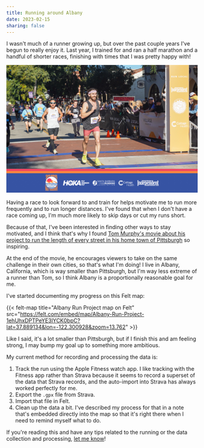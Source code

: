 ```yaml
---
title: Running around Albany
date: 2023-02-15
sharing: false
---
```


I wasn't much of a runner growing up, but over the past couple years I've begun to really enjoy it.
Last year, I trained for and ran a half marathon and a handful of shorter races, finishing with times that I was pretty happy with!

![Santa Barbara Half Marathon](sb-half.jpg)

Having a race to look forward to and train for helps motivate me to run more frequently and to run longer distances.
I've found that when I don't have a race coming up, I'm much more likely to skip days or cut my runs short.

Because of that, I've been interested in finding other ways to stay motivated, and I think that's why I found [Tom Murphy's movie about his project to run the length of every street in his home town of Pittsburgh](https://www.youtube.com/watch?v=1c8i5SABqwU) so inspiring.

At the end of the movie, he encourages viewers to take on the same challenge in their own cities, so that's what I'm doing!
I live in Albany, California, which is way smaller than Pittsburgh, but I'm way less extreme of a runner than Tom, so I think Albany is a proportionally reasonable goal for me.

I've started documenting my progress on this Felt map:

{{< felt-map title="Albany Run Project map on Felt" src="https://felt.com/embed/map/Albany-Run-Project-1ehUhxDPTPeYE3lYCK0bpC?lat=37.889134&lon=-122.300928&zoom=13.762" >}}

Like I said, it's a lot smaller than Pittsburgh, but if I finish this and am feeling strong, I may bump my goal up to something more ambitious.

My current method for recording and processing the data is:
1. Track the run using the Apple Fitness watch app. I like tracking with the Fitness app rather than Strava because it seems to record a superset of the data that Strava records, and the auto-import into Strava has always worked perfectly for me.
2. Export the `.gpx` file from Strava.
3. Import that file in Felt.
4. Clean up the data a bit. I've described my process for that in a note that's embedded directly into the map so that it's right there when I need to remind myself what to do.

If you're reading this and have any tips related to the running or the data collection and processing, [let me know](mailto:james@jamesbvaughan.com)!
